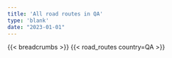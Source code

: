 ```yaml
---
title: 'All road routes in QA'
type: 'blank'
date: "2023-01-01"
---
```


{{< breadcrumbs >}}
{{< road_routes country=QA >}}
